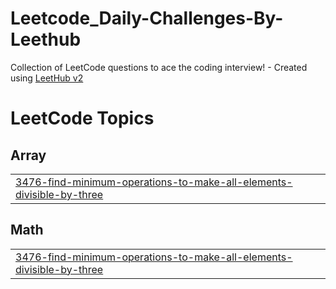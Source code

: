 # Leetcode_Daily-Challenges-By-Leethub
Collection of LeetCode questions to ace the coding interview! - Created using [LeetHub v2](https://github.com/arunbhardwaj/LeetHub-2.0)

<!---LeetCode Topics Start-->
# LeetCode Topics
## Array
|  |
| ------- |
| [3476-find-minimum-operations-to-make-all-elements-divisible-by-three](https://github.com/Ajaykush21/Leetcode_Daily-Challenges-By-Leethub/tree/master/3476-find-minimum-operations-to-make-all-elements-divisible-by-three) |
## Math
|  |
| ------- |
| [3476-find-minimum-operations-to-make-all-elements-divisible-by-three](https://github.com/Ajaykush21/Leetcode_Daily-Challenges-By-Leethub/tree/master/3476-find-minimum-operations-to-make-all-elements-divisible-by-three) |
<!---LeetCode Topics End-->